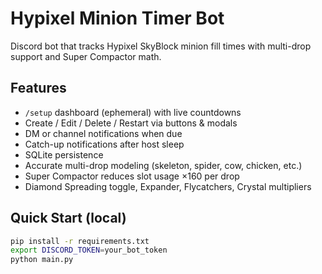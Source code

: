 # Hypixel Minion Timer Bot

Discord bot that tracks Hypixel SkyBlock minion fill times with multi-drop support and Super Compactor math.

## Features
- `/setup` dashboard (ephemeral) with live countdowns
- Create / Edit / Delete / Restart via buttons & modals
- DM or channel notifications when due
- Catch-up notifications after host sleep
- SQLite persistence
- Accurate multi-drop modeling (skeleton, spider, cow, chicken, etc.)
- Super Compactor reduces slot usage ×160 per drop
- Diamond Spreading toggle, Expander, Flycatchers, Crystal multipliers

## Quick Start (local)
```bash
pip install -r requirements.txt
export DISCORD_TOKEN=your_bot_token
python main.py